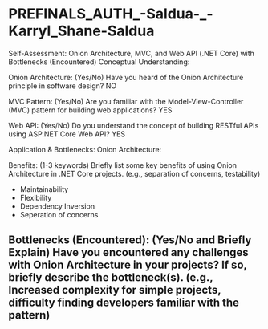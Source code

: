 # PREFINALS_AUTH_-Saldua-_-Karryl_Shane-Saldua

Self-Assessment: Onion Architecture, MVC, and Web API (.NET Core) with Bottlenecks (Encountered)
Conceptual Understanding:
 
  Onion Architecture: (Yes/No) 
  Have you heard of the Onion Architecture principle in software design? NO
 
  MVC Pattern: (Yes/No) 
  Are you familiar with the Model-View-Controller (MVC) pattern for building web applications? YES
 
  Web API: (Yes/No) 
  Do you understand the concept of building RESTful APIs using ASP.NET Core Web API? YES


Application & Bottlenecks:
Onion Architecture:

  Benefits: (1-3 keywords)
  Briefly list some key benefits of using Onion Architecture in .NET Core projects. (e.g., separation of concerns, testability)
  - Maintainability
  - Flexibility
  - Dependency Inversion
  - Seperation of concerns

 
  Bottlenecks (Encountered): (Yes/No and Briefly Explain)
  Have you encountered any challenges with Onion Architecture in your projects? If so, briefly describe the bottleneck(s). (e.g., Increased complexity for simple projects, difficulty finding developers familiar with the pattern)
  - 
 
 
